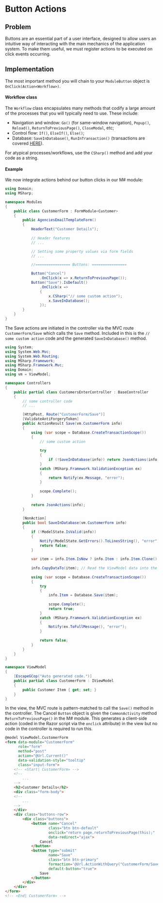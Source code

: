 # Button Actions

## Problem

Buttons are an essential part of a user interface, designed to allow users an intuitive way of interacting with the main mechanics of the application system. To make them useful, we must register actions to be executed on click events occurring.

## Implementation

The most important method you will chain to your `ModuleButton` object is `OnClick(Action<Workflow>)`.

#### Workflow class

The `Workflow` class encapsulates many methods that codify a large amount of the processes that you will typically need to use. These include:

* Navigation and window: `Go()` (for same-window navigation), `Popup()`, `Reload()`, `ReturnToPreviousPage()`, `CloseModal`, etc;
* Control flow: `If()`, `ElseIf()`, `Else()`;
* Database: `SaveInDatabase()`, `RunInTransaction()` (transactions are covered [HERE](transactions.md)).

For atypical processes/workflows, use the `CSharp()` method and add your code as a string.

#### Example

We now integrate actions behind our button clicks in our M# module:

```csharp
using Domain;
using MSharp;

namespace Modules
{
    public class CustomerForm : FormModule<Customer>
    {
        public AgenciesEmailTemplateForm()
        {
            HeaderText("Customer Details");
            
            // Header features
            // ...

            // Setting some property values via form fields
            // ...

            //================ Buttons: ================

            Button("Cancel")
                .OnClick(x => x.ReturnToPreviousPage());
            Button("Save").IsDefault()
                .OnClick(x =>
                {
                    x.CSharp("// some custom action");
                    x.SaveInDatabase();
                });
        }
    }
}
```

The Save actions are initiated in the controller via the MVC route `CustomerForm/Save` which calls the `Save` method.
Included in this is the `// some custom action` code and the generated `SaveInDatabase()` method.

```csharp
using System;
using System.Web.Mvc;
using System.Web.Routing;
using MSharp.Framework;
using MSharp.Framework.Mvc;
using Domain;
using vm = ViewModel;

namespace Controllers
{
    public partial class CustomersEnterController : BaseController
    {
        // some controller code
        // ...

        [HttpPost, Route("CustomerForm/Save")]
        [ValidateAntiForgeryToken]
        public ActionResult Save(vm.CustomerForm info)
        {
            using (var scope = Database.CreateTransactionScope())
            {
                // some custom action
                
                try
                {
                    if (!SaveInDatabase(info)) return JsonActions(info);
                }
                catch (MSharp.Framework.ValidationException ex)
                {
                    return Notify(ex.Message, "error");
                }
                
                scope.Complete();
            }
            
            return JsonActions(info);
        }
        
        [NonAction]
        public bool SaveInDatabase(vm.CustomerForm info)
        {
            if (!ModelState.IsValid(info))
            {
                Notify(ModelState.GetErrors().ToLinesString(), "error");
                return false;
            }
            
            var item = info.Item.IsNew ? info.Item : info.Item.Clone();
            
            info.CopyDataTo(item); // Read the ViewModel data into the domain object.
            
            using (var scope = Database.CreateTransactionScope())
            {
                try
                {
                    info.Item = Database.Save(item);
                    
                    scope.Complete();
                    return true;
                }
                catch (MSharp.Framework.ValidationException ex)
                {
                    Notify(ex.ToFullMessage(), "error");
                }
                
                return false;
            }
        }
    }
}

namespace ViewModel
{
    [EscapeGCop("Auto generated code.")]
    public partial class CustomerForm : IViewModel
    {
        public Customer Item { get; set; }
    }
}
```

In the view, the MVC route is pattern-matched to call the `Save()` method in the controller.
The Cancel `Button` object is given the `CommonActivity` method `ReturnToPreviousPage()` 
in the M# module. This generates
a client-side action (coded in the Razor script via the `onclick` attribute) in the
 view but no code in the controller is required to run this.

```html
@model ViewModel.CustomerForm
<form data-module="CustomerForm" 
      role="form"
      method="post" 
      action="@Url.Current()" 
      data-validation-style="tooltip" 
      class="input-form">
    <!-- «Start| CustomerForm» -->
    <!--
        ...
    -->
    <h2>Customer Details</h2>
    <div class="form-body">
    <!--
        ...
    -->
    </div>
    <div class="buttons-row">
        <div class="buttons">
            <button name="Cancel" 
                    class="btn btn-default" 
                    onclick="return page.returnToPreviousPage(this);" 
                    data-redirect="ajax">
                Cancel
            </button>
            <button type="submit" 
                    name="Save"
                    class="btn btn-primary" 
                    formaction='@Url.ActionWithQuery("CustomerForm/Save")' 
                    default-button="true">
                Save
            </button>
        </div>
    </div>
</form>
<!-- «End| CustomerForm» -->

```